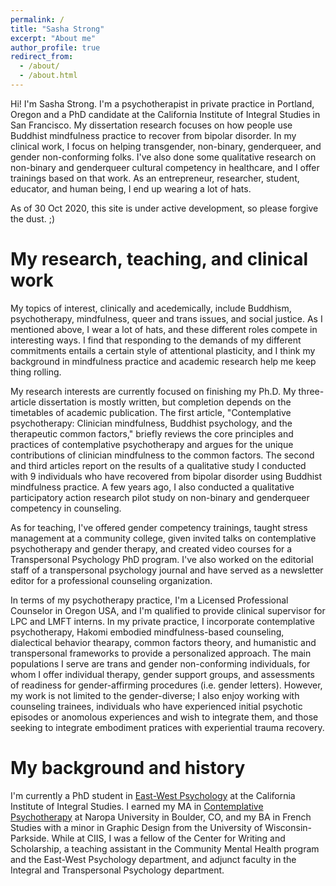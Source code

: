 ```yaml
---
permalink: /
title: "Sasha Strong"
excerpt: "About me"
author_profile: true
redirect_from: 
  - /about/
  - /about.html
---
```


Hi! I'm Sasha Strong. I'm a psychotherapist in private practice in Portland, Oregon and a PhD candidate at the California Institute of Integral Studies in San Francisco. My dissertation research focuses on how people use Buddhist mindfulness practice to recover from bipolar disorder. In my clinical work, I focus on helping transgender, non-binary, genderqueer, and gender non-conforming folks. I've also done some qualitative research on non-binary and genderqueer cultural competency in healthcare, and I offer trainings based on that work. As an entrepreneur, researcher, student, educator, and human being, I end up wearing a lot of hats. 

As of 30 Oct 2020, this site is under active development, so please forgive the dust. ;)

My research, teaching, and clinical work
======
My topics of interest, clinically and acedemically, include Buddhism, psychotherapy, mindfulness, queer and trans issues, and social justice. As I mentioned above, I wear a lot of hats, and these different roles compete in interesting ways. I find that responding to the demands of my different commitments entails a certain style of attentional plasticity, and I think my background in mindfulness practice and academic research help me keep thing rolling.

My research interests are currently focused on finishing my Ph.D. My three-article dissertation is mostly written, but completion depends on the timetables of academic publication. The first article, "Contemplative psychotherapy: Clinician mindfulness, Buddhist psychology, and the therapeutic common factors," briefly reviews the core principles and practices of contemplative psychotherapy and argues for the unique contributions of clinician mindfulness to the common factors. The second and third articles report on the results of a qualitative study I conducted with 9 individuals who have recovered from bipolar disorder using Buddhist mindfulness practice. A few years ago, I also conducted a qualitative participatory action research pilot study on non-binary and genderqueer competency in counseling.

As for teaching, I've offered gender competency trainings, taught stress management at a community college, given invited talks on contemplative psychotherapy and gender therapy, and created video courses for a Transpersonal Psychology PhD program. I've also worked on the editorial staff of a transpersonal psychology journal and have served as a newsletter editor for a professional counseling organization.

In terms of my psychotherapy practice, I'm a Licensed Professional Counselor in Oregon USA, and I'm qualified to provide clinical supervisor for LPC and LMFT interns. In my private practice, I incorporate contemplative psychotherapy, Hakomi embodied mindfulness-based counseling, dialectical behavior thearapy, common factors theory, and humanistic and transpersonal frameworks to provide a personalized approach. The main populations I serve are trans and gender non-conforming individuals, for whom I offer individual therapy, gender support groups, and assessments of readiness for gender-affirming procedures (i.e. gender letters). However, my work is not limited to the gender-diverse; I also enjoy working with counseling trainees, individuals who have experienced initial psychotic episodes or anomolous experiences and wish to integrate them, and those seeking to integrate embodiment pratices with experiential trauma recovery.

My background and history 
======
I'm currently a PhD student in [East-West Psychology](https://www.ciis.edu/academics/graduate-programs/east-west-psychology/) at the California Institute of Integral Studies. I earned my MA in [Contemplative Psychotherapy](https://www.naropa.edu/academics/masters/clinical-mental-health-counseling/contemplative-psychotherapy-buddhist-psychology/index.php) at Naropa University in Boulder, CO, and my BA in French Studies with a minor in Graphic Design from the University of Wisconsin-Parkside. While at CIIS, I was a fellow of the Center for Writing and Scholarship, a teaching assistant in the Community Mental Health program and the East-West Psychology department, and adjunct faculty in the Integral and Transpersonal Psychology department.
